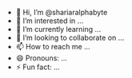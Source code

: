 - 👋 Hi, I’m @shariaralphabyte
- 👀 I’m interested in ...
- 🌱 I’m currently learning ...
- 💞️ I’m looking to collaborate on ...
- 📫 How to reach me ...
- 😄 Pronouns: ...
- ⚡ Fun fact: ...

<!---
shariaralphabyte/shariaralphabyte is a ✨ special ✨ repository because its `README.md` (this file) appears on your GitHub profile.
You can click the Preview link to take a look at your changes.
--->
